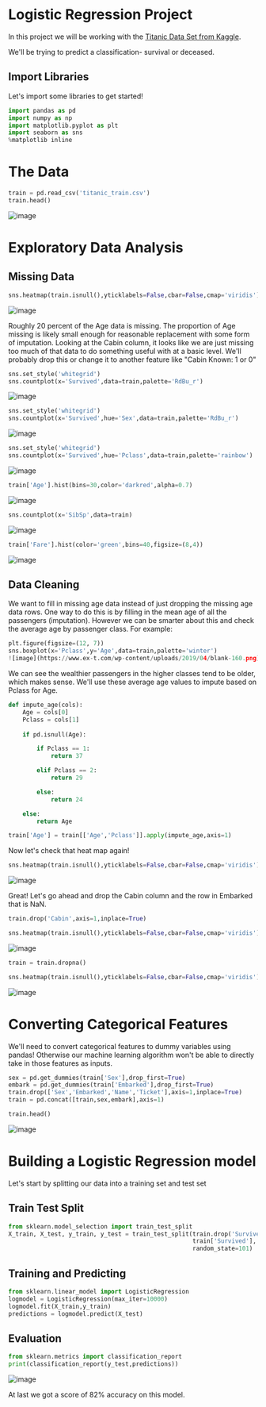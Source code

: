 # Logistic Regression Project

In this project we will be working with the [Titanic Data Set from Kaggle](https://www.kaggle.com/c/titanic).

We'll be trying to predict a classification- survival or deceased.

## Import Libraries
Let's import some libraries to get started!

```python
import pandas as pd
import numpy as np
import matplotlib.pyplot as plt
import seaborn as sns
%matplotlib inline
```
# The Data
```python
train = pd.read_csv('titanic_train.csv')
train.head()
```
![image](https://github.com/yash-kh/Logistic-Regression-Project/blob/master/plots/1.png?raw=true)

# Exploratory Data Analysis
## Missing Data
```python
sns.heatmap(train.isnull(),yticklabels=False,cbar=False,cmap='viridis')
```
![image](https://github.com/yash-kh/Logistic-Regression-Project/blob/master/plots/2.png?raw=true)

Roughly 20 percent of the Age data is missing. The proportion of Age missing is likely small enough for reasonable replacement with some form of imputation. Looking at the Cabin column, it looks like we are just missing too much of that data to do something useful with at a basic level. We'll probably drop this or change it to another feature like "Cabin Known: 1 or 0"

```python
sns.set_style('whitegrid')
sns.countplot(x='Survived',data=train,palette='RdBu_r')
```

![image](https://github.com/yash-kh/Logistic-Regression-Project/blob/master/plots/3.png?raw=true)

```python
sns.set_style('whitegrid')
sns.countplot(x='Survived',hue='Sex',data=train,palette='RdBu_r')
```

![image](https://github.com/yash-kh/Logistic-Regression-Project/blob/master/plots/4.png?raw=true)

```python
sns.set_style('whitegrid')
sns.countplot(x='Survived',hue='Pclass',data=train,palette='rainbow')
```

![image](https://github.com/yash-kh/Logistic-Regression-Project/blob/master/plots/5.png?raw=true)

```python
train['Age'].hist(bins=30,color='darkred',alpha=0.7)
```

![image](https://github.com/yash-kh/Logistic-Regression-Project/blob/master/plots/6.png?raw=true)

```python
sns.countplot(x='SibSp',data=train)
```

![image](https://github.com/yash-kh/Logistic-Regression-Project/blob/master/plots/7.png?raw=true)

```python
train['Fare'].hist(color='green',bins=40,figsize=(8,4))
```
![image](https://github.com/yash-kh/Logistic-Regression-Project/blob/master/plots/8.png?raw=true)

## Data Cleaning
We want to fill in missing age data instead of just dropping the missing age data rows. One way to do this is by filling in the mean age of all the passengers (imputation).
However we can be smarter about this and check the average age by passenger class. For example:
```python
plt.figure(figsize=(12, 7))
sns.boxplot(x='Pclass',y='Age',data=train,palette='winter')
![image](https://www.ex-t.com/wp-content/uploads/2019/04/blank-160.png)
```
We can see the wealthier passengers in the higher classes tend to be older, which makes sense. We'll use these average age values to impute based on Pclass for Age.
```python
def impute_age(cols):
    Age = cols[0]
    Pclass = cols[1]
    
    if pd.isnull(Age):

        if Pclass == 1:
            return 37

        elif Pclass == 2:
            return 29

        else:
            return 24

    else:
        return Age
```
```python
train['Age'] = train[['Age','Pclass']].apply(impute_age,axis=1)
```
Now let's check that heat map again!
```python
sns.heatmap(train.isnull(),yticklabels=False,cbar=False,cmap='viridis')
```
![image](https://github.com/yash-kh/Logistic-Regression-Project/blob/master/plots/9.png?raw=true)

Great! Let's go ahead and drop the Cabin column and the row in Embarked that is NaN.
```python
train.drop('Cabin',axis=1,inplace=True)
```
```python
sns.heatmap(train.isnull(),yticklabels=False,cbar=False,cmap='viridis')
```
![image](https://github.com/yash-kh/Logistic-Regression-Project/blob/master/plots/10.png?raw=true)
```python
train = train.dropna()
```
```python
sns.heatmap(train.isnull(),yticklabels=False,cbar=False,cmap='viridis')
```
![image](https://github.com/yash-kh/Logistic-Regression-Project/blob/master/plots/11.png?raw=true)

# Converting Categorical Features 

We'll need to convert categorical features to dummy variables using pandas! Otherwise our machine learning algorithm won't be able to directly take in those features as inputs.

```python
sex = pd.get_dummies(train['Sex'],drop_first=True)
embark = pd.get_dummies(train['Embarked'],drop_first=True)
train.drop(['Sex','Embarked','Name','Ticket'],axis=1,inplace=True)
train = pd.concat([train,sex,embark],axis=1)
```
```python
train.head()
```
![image](https://github.com/yash-kh/Logistic-Regression-Project/blob/master/plots/12.PNG?raw=true)

# Building a Logistic Regression model

Let's start by splitting our data into a training set and test set

## Train Test Split
```python
from sklearn.model_selection import train_test_split
X_train, X_test, y_train, y_test = train_test_split(train.drop('Survived',axis=1), 
                                                    train['Survived'], test_size=0.30, 
                                                    random_state=101)
```
## Training and Predicting
```python
from sklearn.linear_model import LogisticRegression
logmodel = LogisticRegression(max_iter=10000)
logmodel.fit(X_train,y_train)
predictions = logmodel.predict(X_test)
```
## Evaluation
```python
from sklearn.metrics import classification_report
print(classification_report(y_test,predictions))
```
![image](https://github.com/yash-kh/Logistic-Regression-Project/blob/master/plots/13.PNG?raw=true)

At last we got a score of 82% accuracy on this model.
